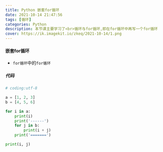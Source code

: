 ```yaml
---
title: Python 嵌套for循环
date: 2021-10-14 21:47:56
tags: [循环]
categories: Python
description: 本节课主要学习了<br>循环与for循环,即在for循环中再写一个for循环
cover: https://ik.imagekit.io/zkeq/2021-10-14/1.png
---
```


#### 嵌套for循环

- `for循环`中的`for循环`

##### 代码

```python
# coding:utf-8

a = [1, 2, 3]
b = [4, 5, 6]

for i in a:
    print(i)
    print('------')
    for j in b:
        print(i + j)
    print('=======')

print(i, j)
```
